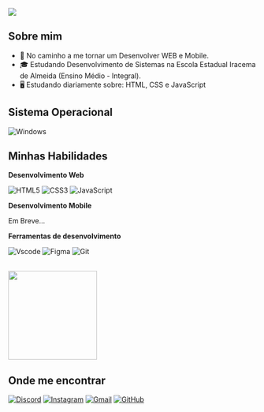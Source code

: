 ![](https://komarev.com/ghpvc/?username=emanuelH123&color=006bed)

## Sobre mim

- 🚀 No caminho a me tornar um Desenvolver WEB e Mobile.
- 🎓 Estudando Desenvolvimento de Sistemas na Escola Estadual Iracema de Almeida (Ensino Médio - Integral).
- 🖥 Estudando diariamente sobre: HTML, CSS e JavaScript

## Sistema Operacional

![Windows](https://img.shields.io/badge/Windows-000?style=for-the-badge&logo=windows&logoColor=2CA5E0)

## Minhas Habilidades

**Desenvolvimento Web**

![HTML5](https://img.shields.io/badge/HTML5-E34F26?style=for-the-badge&logo=html5&logoColor=white)
![CSS3](https://img.shields.io/badge/CSS3-1572B6?style=for-the-badge&logo=css3&logoColor=white)
![JavaScript](https://img.shields.io/badge/JavaScript-F7DF1E?style=for-the-badge&logo=javascript&logoColor=white)

**Desenvolvimento Mobile**

Em Breve...

**Ferramentas de desenvolvimento**

![Vscode](https://img.shields.io/badge/Vscode-007ACC?style=for-the-badge&logo=visual-studio-code&logoColor=white)
![Figma](https://img.shields.io/badge/Figma-696969?style=for-the-badge&logo=figma&logoColor=white)
![Git](https://img.shields.io/badge/GIT-E44C30?style=for-the-badge&logo=git&logoColor=white)

<br/>

<a href="https://github.com/emanuel-henrique" title="Perfil do Emanuel">
  <img height="180em" src="https://github-readme-stats.vercel.app/api?username=emanuel-henrique&theme=dracula&show_icons=true" />
</a>

## Onde me encontrar

[![Discord](https://img.shields.io/badge/Discord-7289DA?style=for-the-badge&logo=discord&logoColor=white)](https://discord.com/channels/@manelh_11/)
[![Instagram](https://img.shields.io/badge/-Instagram-%23E4405F?style=for-the-badge&logo=instagram&logoColor=white)](https://www.instagram.com/m4nel_11/)
[![Gmail](https://img.shields.io/badge/Gmail-333333?style=for-the-badge&logo=gmail&logoColor=red)](mailto:emanuelhenrique1562@gmail.com)
[![GitHub](https://img.shields.io/badge/GitHub-100000?style=for-the-badge&logo=github&logoColor=white)](https://github.com/emanuelH123)
